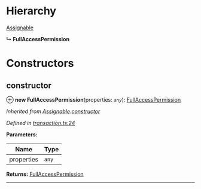 

# Hierarchy

 [Assignable](_transaction_.assignable.md)

**↳ FullAccessPermission**

# Constructors

<a id="constructor"></a>

##  constructor

⊕ **new FullAccessPermission**(properties: *`any`*): [FullAccessPermission](_transaction_.fullaccesspermission.md)

*Inherited from [Assignable](_transaction_.assignable.md).[constructor](_transaction_.assignable.md#constructor)*

*Defined in [transaction.ts:24](https://github.com/nearprotocol/nearlib/blob/4fd2642/src.ts/transaction.ts#L24)*

**Parameters:**

| Name | Type |
| ------ | ------ |
| properties | `any` |

**Returns:** [FullAccessPermission](_transaction_.fullaccesspermission.md)

___

